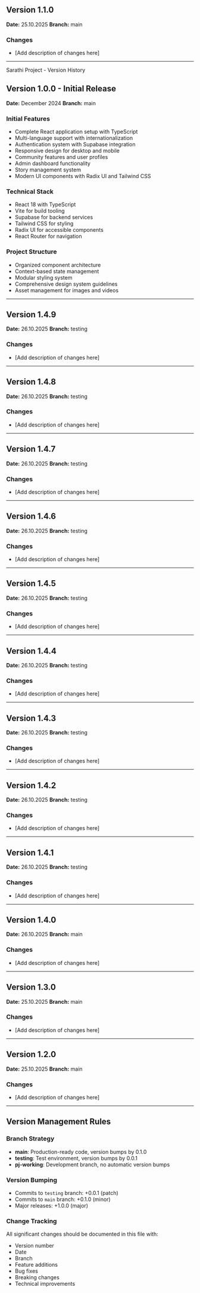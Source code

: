 # 
## Version 1.1.0
**Date:** 25.10.2025
**Branch:** main

### Changes
- [Add description of changes here]

---

Sarathi Project - Version History

## Version 1.0.0 - Initial Release
**Date:** December 2024
**Branch:** main

### Initial Features
- Complete React application setup with TypeScript
- Multi-language support with internationalization
- Authentication system with Supabase integration
- Responsive design for desktop and mobile
- Community features and user profiles
- Admin dashboard functionality
- Story management system
- Modern UI components with Radix UI and Tailwind CSS

### Technical Stack
- React 18 with TypeScript
- Vite for build tooling
- Supabase for backend services
- Tailwind CSS for styling
- Radix UI for accessible components
- React Router for navigation

### Project Structure
- Organized component architecture
- Context-based state management
- Modular styling system
- Comprehensive design system guidelines
- Asset management for images and videos

---
## Version 1.4.9
**Date:** 26.10.2025
**Branch:** testing

### Changes
- [Add description of changes here]

---


## Version 1.4.8
**Date:** 26.10.2025
**Branch:** testing

### Changes
- [Add description of changes here]

---


## Version 1.4.7
**Date:** 26.10.2025
**Branch:** testing

### Changes
- [Add description of changes here]

---


## Version 1.4.6
**Date:** 26.10.2025
**Branch:** testing

### Changes
- [Add description of changes here]

---


## Version 1.4.5
**Date:** 26.10.2025
**Branch:** testing

### Changes
- [Add description of changes here]

---


## Version 1.4.4
**Date:** 26.10.2025
**Branch:** testing

### Changes
- [Add description of changes here]

---


## Version 1.4.3
**Date:** 26.10.2025
**Branch:** testing

### Changes
- [Add description of changes here]

---


## Version 1.4.2
**Date:** 26.10.2025
**Branch:** testing

### Changes
- [Add description of changes here]

---


## Version 1.4.1
**Date:** 26.10.2025
**Branch:** testing

### Changes
- [Add description of changes here]

---


## Version 1.4.0
**Date:** 26.10.2025
**Branch:** main

### Changes
- [Add description of changes here]

---


## Version 1.3.0
**Date:** 25.10.2025
**Branch:** main

### Changes
- [Add description of changes here]

---


## Version 1.2.0
**Date:** 25.10.2025
**Branch:** main

### Changes
- [Add description of changes here]

---



## Version Management Rules

### Branch Strategy
- **main**: Production-ready code, version bumps by 0.1.0
- **testing**: Test environment, version bumps by 0.0.1  
- **pj-working**: Development branch, no automatic version bumps

### Version Bumping
- Commits to `testing` branch: +0.0.1 (patch)
- Commits to `main` branch: +0.1.0 (minor)
- Major releases: +1.0.0 (major)

### Change Tracking
All significant changes should be documented in this file with:
- Version number
- Date
- Branch
- Feature additions
- Bug fixes
- Breaking changes
- Technical improvements
